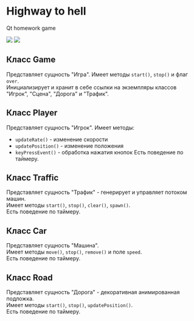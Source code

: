 # Highway to hell

Qt homework game

<img src="http://i63.tinypic.com/2i8ah01.jpg"/> <img src="http://i65.tinypic.com/2s6kps2.jpg"/>

## Класс Game

Представляет сущность "Игра".
Имеет методы `start()`, `stop()` и флаг `over`.  
Инициализирует и хранит в себе ссылки на экземпляры классов "Игрок", "Сцена", "Дорога" и "Трафик".


## Класс Player

Представляет сущность "Игрок".
Имеет методы:
* `updateRate()` - изменение скорости
* `updatePosition()` - изменение положения
* `keyPressEvent()` - обработка нажатия кнопок
Есть поведение по таймеру.


## Класс Traffic

Представляет сущность "Трафик" - генерирует и управляет потоком машин.  
Имеет методы `start()`, `stop()`, `clear()`, `spawn()`.   
Есть поведение по таймеру.


## Класс Car

Представляет сущность "Машина".  
Имеет методы `move()`, `stop()`, `remove()` и поле `speed`.  
Есть поведение по таймеру.


## Класс Road

Представляет сущность "Дорога" - декоративная анимированная подложка.  
Имеет методы `start()`, `stop()`, `updatePosition()`.  
Есть поведение по таймеру.

